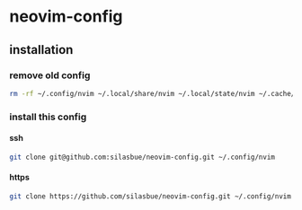# neovim-config

## installation

### remove old config

```zsh
rm -rf ~/.config/nvim ~/.local/share/nvim ~/.local/state/nvim ~/.cache/nvim
```

### install this config

#### ssh

```zsh
git clone git@github.com:silasbue/neovim-config.git ~/.config/nvim
```

#### https

```zsh
git clone https://github.com/silasbue/neovim-config.git ~/.config/nvim
```
